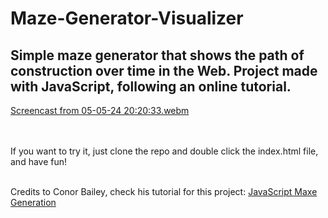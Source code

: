 # Maze-Generator-Visualizer
Simple maze generator that shows the path of construction over time in the Web. Project made with JavaScript, following an online tutorial.
---

[Screencast from 05-05-24 20:20:33.webm](https://github.com/ArnauCS03/Maze-Generator-Visualizer/assets/95536223/006fbd41-1021-416e-a780-daed65721b99)

<br><br>
If you want to try it, just clone the repo and double click the index.html file, and have fun!<br><br>

Credits to Conor Bailey, check his tutorial for this project: [JavaScript Maxe Generation](https://www.youtube.com/watch?v=nHjqkLV_Tp0)


